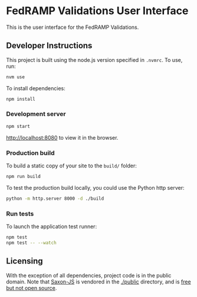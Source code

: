 # FedRAMP Validations User Interface

This is the user interface for the FedRAMP Validations.
## Developer Instructions

This project is built using the node.js version specified in `.nvmrc`. To use, run:

```bash
nvm use
```

To install dependencies:

```bash
npm install
```

### Development server

```bash
npm start
```

[http://localhost:8080](http://localhost:8080) to view it in the browser.

### Production build

To build a static copy of your site to the `build/` folder:

```bash
npm run build
```

To test the production build locally, you could use the Python http server:

```bash
python -m http.server 8000 -d ./build
```

### Run tests

To launch the application test runner:

```bash
npm test
npm test -- --watch
```

## Licensing

With the exception of all dependencies, project code is in the public domain. Note that [Saxon-JS](https://www.saxonica.com/saxon-js/index.xml) is vendored in the [./public](./public) directory, and is [free but not open source](https://www.saxonica.com/saxon-js/documentation/index.html#!conditions/public-license).
